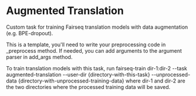 # Augmented Translation
Custom task for training Fairseq translation models with data augmentation (e.g. BPE-dropout).

This is a template, you'll need to write your preprocessing code in _preprocess method. If needed, you can add arguments to the argument parser in add_args method.

To train translation models with this task, run fairseq-train dir-1:dir-2 --task augmented-translation --user-dir {directory-with-this-task} --unprocessed-data {directory-with-unprocessed-training-data}
where dir-1 and dir-2 are the two directories where the processed training data will be saved.
